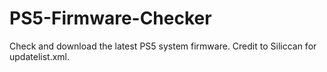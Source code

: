 # PS5-Firmware-Checker
Check and download the latest PS5 system firmware. Credit to Siliccan for updatelist.xml.
